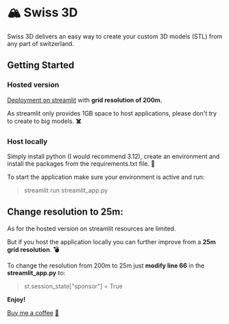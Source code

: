 # **🏔** Swiss 3D

Swiss 3D delivers an easy way to create your custom 3D models (STL) from any part of switzerland. 

## Getting Started

### Hosted version

[Deployment on streamlit](https://swiss3d.streamlit.app/) with **grid resolution of 200m.**

As streamlit only provides 1GB space to host applications, please don't try to create to big models. **☠️**

### **Host locally**

Simply install python (I would recommend 3.12), create an environment and install the packages from the requirements.txt file. **🔮**

To start the application make sure your environment is active and run:

> streamlit run streamlit_app.py

## Change resolution to 25m:

As for the hosted version on streamlit resources are limited. 

But if you host the application locally you can further improve from a **25m grid resolution**. **💣**

To change the resolution from 200m to 25m just **modify line 66** in the **streamlit_app.py** to:

> st.session_state["sponsor"] = True


**Enjoy!**

[Buy me a coffee](https://buymeacoffee.com/schabi) [🙏](https://buymeacoffee.com/schabi)
